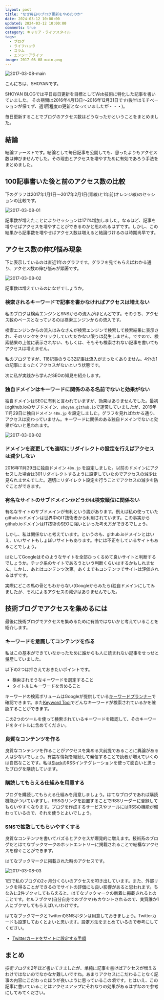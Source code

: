 ```yaml
---
layout: post
title: "なぜ毎日のブログ更新をやめたのか"
date: 2024-03-12 10:00:00
updated: 2024-03-12 10:00:00
comments: true
category: キャリア・ライフスタイル
tags:
  - ブログ
  - ライフハック
  - コラム
  - エンジニアライフ
image: 2017-03-08-main.png
---
```


![2017-03-08-main](/images/2017-03-08-main.png)

こんにちは、SHOYANです。

SHOYAN BLOGでは平日毎日更新を目標としてWeb技術に特化した記事を書いていました。
その期間は2016年4月13日〜2016年12月31日です(後半はモチベーションが保てず、週1回程度の更新となっていましたが・・・)。

毎日更新することでブログのアクセス数はどうなったかということをまとめました。

## 結論

結論ファーストです。結論として毎日記事を公開しても、思ったよりもアクセス数は伸びませんでした。その理由とアクセスを増やすために有効であろう手法をまとめました。

## 100記事書いた後と前のアクセス数の比較

下のグラフは2017年1月1日〜2017年2月1日(青線)と1年前(オレンジ線)のセッションの比較です。

![2017-03-08-01](/images/2017-03-08-01.png)

記事数が増えたことによりセッションは171%増加しました。なるほど、記事を増やせばアクセスを増やすことができるのかと思われるはずです。しかし、この結果から記事数を増やせばアクセス数は増えると結論づけるのは時期尚早です。

## アクセス数の伸び悩み現象

下に表示しているのは直近1年のグラフです。グラフを見てもらえばわかる通り、アクセス数の伸び悩みが顕著です。

![2017-03-08-02](/images/2017-03-08-02.png)

記事数は増えているのになぜでしょうか。

### 検索されるキーワードで記事を書かなければアクセスは増えない

私のブログは検索エンジンとSNSからの流入がほとんどです。そのうち、アクセス数のベースとなっているのは検索エンジンからの流入です。

検索エンジンからの流入はみなさんが検索エンジンで検索して検索結果に表示され、そのリンクをクリックしていただかない限りは発生しません。ですので、検索結果の上位に表示されない、もしくは、そもそも検索されない記事を書いてもアクセスは増えません。

私のブログですが、118記事のうち32記事は流入がまったくありません。4分の1の記事にまったくアクセスがないという状態です。

次に私が実践から学んだSEOの知見を紹介します。

### 独自ドメインはキーワードに関係のある名前でないと効果がない

独自ドメインはSEOに有利と言われていますが、効果はありませんでした。最初はgithub.ioのサブドメイン、`shoyan.github.io`で運営していましたが、2016年11月29日に独自ドメイン `48n.jp` を設定しました。グラフを見ればわかる通り、アクセスは変わっていません。キーワードに関係のある独自ドメインでないと効果がないと思われます。

![2017-03-08-02](/images/2017-03-08-02.png)


### ドメインを変更しても適切にリダイレクトの設定を行えばアクセスは減少しない

2016年11月29日に独自ドメイン `48n.jp` を設定しました。以前のドメインにアクセスした場合は301リダイレクトするように設定していたのでアクセスの減少は見られませんでした。適切にリダイレクト設定を行うことでアクセスの減少を防ぐことができます。

### 有名なサイトのサブドメインかどうかは検索順位に関係ない

有名なサイトのサブドメインが有利という説があります。例えば私の使っていたgithub.ioドメインは世界中のIT技術者から利用されています。この事実からgithub.ioドメインはIT技術のSEOに強いといった考え方ができるでしょう。

しかし、私は関係ないと考えています。というのも、github.ioドメインとはいえ、いいサイトもしょぼいサイトもあります。中には不正をしているサイトもあることでしょう。

はたしてGoogleはそのようなサイトを全部ひっくるめて良いサイトと判断するでしょうか。テック系のサイトであろうという判断くらいはするかもしれません。しかし、あとはコンテンツ次第。あくまでもコンテンツでサイトは評価されるはずです。

実際にどこの馬の骨ともわからない(Googleからみたら)独自ドメインにしてみましたが、それによるアクセスの減少はありませんでした。

## 技術ブログでアクセスを集めるには

最後に技術ブログでアクセスを集めるために有効ではないかと考えていることを紹介します。

### キーワードを意識してコンテンツを作る

私はこの基本ができていなかったために誰からも人に読まれない記事をせっせと量産していました。

以下の2つは押さえておきたいポイントです。

* 検索されそうなキーワードを選定すること
* タイトルにキーワードを含めること

キーワードの検索ボリュームはGoogleが提供している[キーワードプランナー](https://adwords.google.co.jp/KeywordPlanner)で確認できます。また[Keyword Tool](http://keywordtool.io/)でどんなキーワードが検索されているかを確認することができます。

この2つのツールを使って検索されているキーワードを確認して、そのキーワードをタイトルに含めてください。

### 良質なコンテンツを作る

良質なコンテンツを作ることがアクセスを集める大前提であることに異論がある人は少ないでしょう。有益な情報を継続して発信することで読者が増えていくのは自然なことです。私は[Slack](https://slack.com/)のRSSインテグレーションを使って面白いと思ったブログを購読しています。

### 購読してもらえる仕組みを用意する

ブログを購読してもらえる仕組みを用意しましょう。はてなブログであれば購読機能がついていますし、RSSのリンクを設置することでRSSリーダーに登録してもらいやすくなります。ブログを作成するサービスやツールにはRSSの機能が備わっているので、それを使うとよいでしょう。

### SNSで拡散してもらいやすくする

良質なコンテンツを書いてバズるとアクセスが爆発的に増えます。技術系のブログだとはてなブックマークのホットエントリーに掲載されることで結構なアクセスを稼ぐことができます。

はてなブックマークに掲載された時のアクセスです。

![2017-03-08-03](/images/2017-03-08-03.png)

1日で私のブログの2ヶ月分くらいのアクセスを叩き出しています。また、外部リンクを得ることができるのでサイトの評価にも良い影響があると思われます。ちなみに2件ブクマしてもらえると、はてなブックマークの新着に掲載されるとのことです。セルフブクマ(自分自身でのブクマ)もカウントされるので、実質誰か1人にブクマしてもらえばいいわけです。

はてなブックマークとTwitterのSNSボタンは用意しておきましょう。Twitterカードも設定しておくとよいと思います。設定方法をまとめているので参考にしてください。

* [Twitterカードをサイトに設定する手順](/blog/2017/02/25/introduce-twitter-card/)

## まとめ

技術ブログを2年ほど書いてきましたが、単純に記事を書けばアクセスが増えるわけではないのでなかなか難しいですね。あまりアクセスにこだわることなく記事の内容にこだわったほうが良いように思っているこの頃です。とはいえ、この記事に書いていることはアクセスアップにそれなりの効果があるはずなので参考にしてみてください。
